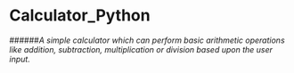 # Calculator_Python
######*A simple calculator which can perform basic arithmetic operations like addition, subtraction, multiplication or division based upon the user input.*
